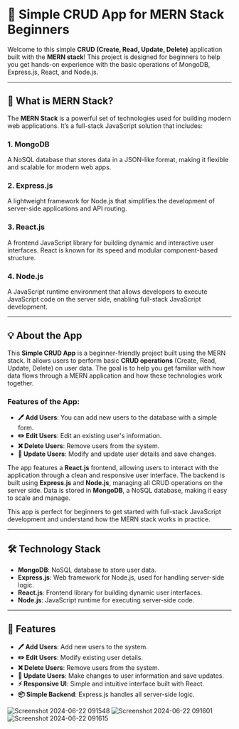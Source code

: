 # 🚀 Simple CRUD App for MERN Stack Beginners

Welcome to this simple **CRUD (Create, Read, Update, Delete)** application built with the **MERN stack**! This project is designed for beginners to help you get hands-on experience with the basic operations of MongoDB, Express.js, React, and Node.js.

---

## 🤔 What is MERN Stack?

The **MERN Stack** is a powerful set of technologies used for building modern web applications. It’s a full-stack JavaScript solution that includes:

### 1. **MongoDB**  
A NoSQL database that stores data in a JSON-like format, making it flexible and scalable for modern web apps.

### 2. **Express.js**  
A lightweight framework for Node.js that simplifies the development of server-side applications and API routing.

### 3. **React.js**  
A frontend JavaScript library for building dynamic and interactive user interfaces. React is known for its speed and modular component-based structure.

### 4. **Node.js**  
A JavaScript runtime environment that allows developers to execute JavaScript code on the server side, enabling full-stack JavaScript development.

---

## 💡 About the App

This **Simple CRUD App** is a beginner-friendly project built using the MERN stack. It allows users to perform basic **CRUD operations** (Create, Read, Update, Delete) on user data. The goal is to help you get familiar with how data flows through a MERN application and how these technologies work together.

### Features of the App:
- **🖊️ Add Users**: You can add new users to the database with a simple form.
- **✏️ Edit Users**: Edit an existing user's information.
- **❌ Delete Users**: Remove users from the system.
- **🔄 Update Users**: Modify and update user details and save changes.

The app features a **React.js** frontend, allowing users to interact with the application through a clean and responsive user interface. The backend is built using **Express.js** and **Node.js**, managing all CRUD operations on the server side. Data is stored in **MongoDB**, a NoSQL database, making it easy to scale and manage.

This app is perfect for beginners to get started with full-stack JavaScript development and understand how the MERN stack works in practice.

---

## 🛠 Technology Stack
- **MongoDB**: NoSQL database to store user data.
- **Express.js**: Web framework for Node.js, used for handling server-side logic.
- **React.js**: Frontend library for building dynamic user interfaces.
- **Node.js**: JavaScript runtime for executing server-side code.

---

## 🚀 Features
- **🖊️ Add Users**: Add new users to the system.
- **✏️ Edit Users**: Modify existing user details.
- **❌ Delete Users**: Remove users from the system.
- **🔄 Update Users**: Make changes to user information and save updates.
- **⚡ Responsive UI**: Simple and intuitive interface built with React.
- **📦 Simple Backend**: Express.js handles all server-side logic.


![Screenshot 2024-06-22 091548](https://github.com/Amanmanthira/Simple-mern-crud-app/assets/126964186/66ee93b1-3f2d-4d40-9507-5c476fbcbb7d)
![Screenshot 2024-06-22 091601](https://github.com/Amanmanthira/Simple-mern-crud-app/assets/126964186/39c5660f-7e2c-48ef-8bad-f704a527e68f)
![Screenshot 2024-06-22 091615](https://github.com/Amanmanthira/Simple-mern-crud-app/assets/126964186/3e896f99-1228-41be-ba4b-63b926d753b3)
